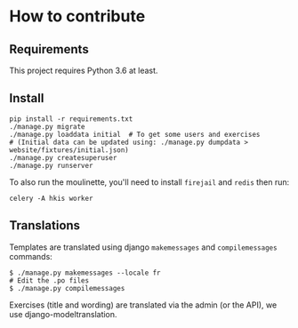 # How to contribute


## Requirements

This project requires Python 3.6 at least.


## Install

```
pip install -r requirements.txt
./manage.py migrate
./manage.py loaddata initial  # To get some users and exercises
# (Initial data can be updated using: ./manage.py dumpdata > website/fixtures/initial.json)
./manage.py createsuperuser
./manage.py runserver
```

To also run the moulinette, you'll need to install `firejail` and `redis` then run:

```
celery -A hkis worker
```


## Translations

Templates are translated using django `makemessages` and `compilemessages` commands:

```
$ ./manage.py makemessages --locale fr
# Edit the .po files
$ ./manage.py compilemessages
```

Exercises (title and wording) are translated via the admin (or the
API), we use django-modeltranslation.
